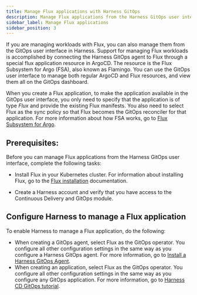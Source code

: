 ```yaml
---
title: Manage Flux applications with Harness GitOps
description: Manage Flux applications from the Harness GitOps user interface.
sidebar_label: Manage Flux applications
sidebar_position: 3
---
```


If you are managing workloads with Flux, you can also manage them from the GitOps user interface in Harness. Support for managing Flux workloads is accomplished by connecting the Harness GitOps agent to Flux through a special flux application resource in ArgoCD. The resource is the Flux Subsystem for Argo (FSA), also known as Flamingo. You can use the GitOps user interface to manage both regular ArgoCD and Flux resources, and view them all on the GitOps dashboard. 

When you create a Flux application, to make the application available in the GitOps user interface, you only need to specify that the application is of type *Flux* and provide the existing Flux manifests. You also need to select Flux as the sync policy so that Flux becomes the GitOps reconciler for that application. For more information about how FSA works, go to [Flux Subsystem for Argo](https://flux-subsystem-argo.github.io/website/).

## Prerequisites:

Before you can manage Flux applications from the Harness GitOps user interface, complete the following tasks:

* Install Flux in your Kubernetes cluster. For information about installing Flux, go to the [Flux installation](https://fluxcd.io/flux/installation/) documentation. 

* Create a Harness account and verify that you have access to the Continuous Delivery and GitOps module.

## Configure Harness to manage a Flux application

To enable Harness to manage a Flux application, do the following:
* When creating a GitOps agent, select Flux as the GitOps operator. You configure all other configuration settings in the same way as you configure a Harness GitOps agent. For more information, go to [Install a Harness GitOps Agent](/docs/continuous-delivery/gitops/use-gitops/install-a-harness-git-ops-agent).
* When creating an application, select Flux as the GitOps operator. You configure all other configuration settings in the same way as you configure any GitOps application. For more information, go to [Harness CD GitOps tutorial](/docs/continuous-delivery/gitops/get-started/harness-cd-git-ops-quickstart).
